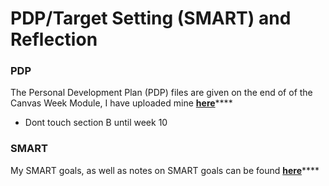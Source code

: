 # PDP/Target Setting \(SMART\) and Reflection

### PDP

The Personal Development Plan \(PDP\) files are given on the end of of the Canvas Week Module, I have uploaded mine [**here**](https://github.com/AdnanTech/UniversityOfSussex/tree/master/CommunicationLearningSkills/PDP)\*\*\*\*

* Dont touch section B until week 10

### SMART

My SMART goals, as well as notes on SMART goals can be found [**here**](../../../../smart-goals-1.md#smart-goals)\*\*\*\*

